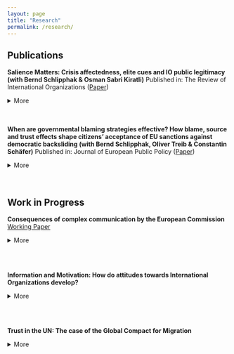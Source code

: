 ```yaml
---
layout: page
title: "Research"
permalink: /research/
---
```


## Publications

**Salience Matters: Crisis affectedness, elite cues and IO public legitimacy (with Bernd Schlipphak & Osman Sabri Kiratli)**
Published in: The Review of International Organizations ([Paper](https://link.springer.com/article/10.1007/s11558-021-09452-y))
<details>
<summary>More</summary>
What effects do international crises have on the public legitimacy of International Organizations (IOs)? It might be the case that such crises make issue-relevant IOs more relevant. As a result, the public legitimacy of those IOs becomes more dependent on citizens’ crisis-induced worries, leading to a more positive view of those IOs. Additionally, as the higher salience also leads to higher levels of elite communication regarding IOs, elite blaming of the IOs during crises results in direct negative effects on public legitimacy beliefs on IOs. Finally, both the valence and content of the elite discourse additionally moderate the positive effects of crisis-induced worries. Implementing survey experiments on public legitimacy beliefs on the WHO during the COVID-19 crisis with about 4400 respondents in Austria, Germany and Turkey, we find preliminary evidence for these expectations
</details>
<br/><br/>

**When are governmental blaming strategies effective? How blame, source and trust effects shape citizens’ acceptance of EU sanctions against democratic backsliding (with Bernd Schlipphak, Oliver Treib & Constantin Schäfer)**
Published in: Journal of European Public Policy ([Paper](https://www.tandfonline.com/doi/full/10.1080/13501763.2022.2102671))
<details>
<summary>More</summary>
Under what conditions do citizens consider external sanctions against their country to be appropriate? Based on the literature on blame shifting, we argue that citizens should become less likely to support external sanctions if their government defends itself, especially if it seeks to shift the blame to the external actors (blame effect). However, this effect may be moderated by which actor identifies and claims the norm violation (source effect) and by whether citizens trust their government (trust effect). We test our expectations by conducting a survey experiment on EU sanctions against democratic backsliding in six countries (n = 12,000). Our results corroborate the blame and source effects, but disconfirm the trust effect. These findings have important implications for the literatures on blame shifting and external sanctions as well as for how the EU and other International Organizations should design their sanctioning mechanisms.
</details>
<br/><br/>


## Work in Progress

**Consequences of complex communication by the European Commission**
[Working Paper](/assets/WorkingPaperEC.pdf)
<details>
<summary>More</summary>

The European Union is the supranational institution with the most influence on national politics and one of the most publicly criticized. Faced with this increasing pressure, the EU needs to legitimize its’ actions to the general public. However, one crucial barrier to these attempts is the inherent difficulty of communicating the often highly technical decisions of the European Commission. As a result, communication attempts of the European Commission are exceedingly complex. What are the effects of this complex messaging on attitudes towards decisions of the European Commission? In a preregistered survey experiment (N=1200), I expose respondents to messages by the European Commission in both the original version and in a less complex but otherwise equivalent version. The results show that infringement procedures against Germany instigated by the European Commission are more likely to be accepted by german citizens when they are communicated in easy-to-understand language. Investigating the mechanisms behind that effect, I find that easier messaging is particularly effective for supporters of the European Union and for those interested in politics. 
</details>

<br/><br/>

**Information and Motivation: How do attitudes towards International Organizations develop?**
<details>
<summary>More</summary>
To explain the recent public contestation of International Organizations (IOs), researchers have often looked for micro-level explanations. Research has demonstrated that various factors influence attitudes towards IOs, ranging from characteristics of IOs themselves and the consequences of IO activity to contestation by political elites. However, citizens have very little ability or motivation to engage with information about these abstract issues. Instead, they might rely more on simple heuristics and rely on feelings of generalized trust or perceived familiarity of an institution. I argue that the effects of the proposed explanatory factors are conditional on individual psychological characteristics. I conducted a factorial survey experiment using a large sample of the German population (N=958), exposing participants to multiple fictitious IOs, their basic features, and domestic political elites’ reactions. Contrary to previous work on the effect of high international authority on individual attitudes, I find that German citizens do respond to information about international authority even in the presence of strong party cues. Moreover, these effects are more substantial for respondents motivated to engage in reflective reasoning. The results suggest that citizens can hold differentiated beliefs about IOs and do not always fall back on heuristic shortcuts.
</details>

<br/><br/>

**Trust in the UN: The case of the Global Compact for Migration**
<details>
<summary>More</summary>
The Global Compact for Migration has been one of the most hotly debated UN agreements in recent years. Despite being a non-binding agreement, it generated strong opposition both from some governments (such as the United States and Hungary) and from domestic actors (right-wing parties in European democracies). A key argument from opponents of the GCM was the perceived reduction of national sovereignty caused by the agreement. Using the timing of interviews as a quasi-randomization strategy, I demonstrate that the discussions around the agreement had a negative effect on trust towards the UN in Germany. In order to understand, if the design of the agreement could have caused that shift, I conduct a representative survey experiment in Germany. I show that, suprisingly, a binding GCM could have led to *increased* support. Together, my results indicate that increasing international authority can lead to higher trust in IOs.
</details>

<br/><br/>

